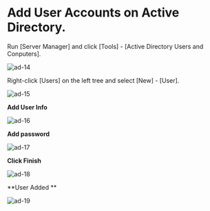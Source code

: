 # Add User Accounts on Active Directory.

Run [Server Manager] and click [Tools] - [Active Directory Users and Conputers].
 
![ad-14](https://github.com/user-attachments/assets/0fe80413-3801-41e1-819b-f18d74a1098c)

Right-click [Users] on the left tree and select [New] - [User].

![ad-15](https://github.com/user-attachments/assets/e7121ee5-6c6e-484d-92c6-7693bc32bb53)

**Add User Info**

![ad-16](https://github.com/user-attachments/assets/a43b2cce-de17-41b0-ad16-868c4179c724)

**Add password**

![ad-17](https://github.com/user-attachments/assets/7c2167b5-8b20-468c-b05b-e083e8f86563)

**Click Finish**

![ad-18](https://github.com/user-attachments/assets/f7395a7f-e81a-49bf-8826-138b72b0d7e7)

**User Added **

![ad-19](https://github.com/user-attachments/assets/773e0e94-c7cf-4f11-97d0-7f53ccac5ca7)
